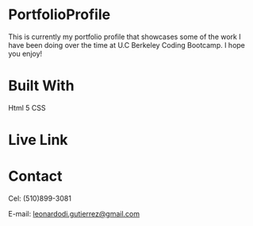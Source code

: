 # PortfolioProfile
This is currently my portfolio profile that showcases some of the work I have been doing over the time at U.C Berkeley Coding Bootcamp. I hope you enjoy!

# Built With 
Html 5
CSS 

# Live Link

# Contact
Cel: (510)899-3081

 E-mail: leonardodi.gutierrez@gmail.com



